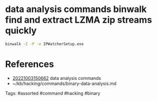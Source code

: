# data analysis commands binwalk find and extract LZMA zip streams quickly
```bash
binwalk -Z -P -e IPWatcherSetup.exe
```

# References
- [20221003150662](/zet/20221003150662/README.md) data analysis commands
- ~/kb/hacking/commands/binary-data-analysis.md

Tags:
    #assorted #command #hacking #binary
